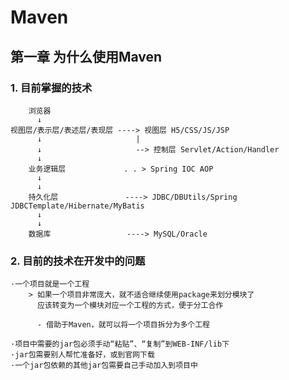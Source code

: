 # Maven

## 第一章 为什么使用Maven

### 1. 目前掌握的技术

        浏览器
          ↓
    视图层/表示层/表述层/表现层 ----> 视图层 H5/CSS/JS/JSP
          ↓                     |
          ↓                     --> 控制层 Servlet/Action/Handler
          ↓
        业务逻辑层             . . > Spring IOC AOP
          ↓
          ↓
        持久化层               ----> JDBC/DBUtils/Spring JDBCTemplate/Hibernate/MyBatis
          ↓
          ↓
        数据库                 ----> MySQL/Oracle

### 2. 目前的技术在开发中的问题

    ·一个项目就是一个工程
        > 如果一个项目非常庞大，就不适合继续使用package来划分模块了
          应该转变为一个模块对应一个工程的方式，便于分工合作

          - 借助于Maven，就可以将一个项目拆分为多个工程

    ·项目中需要的jar包必须手动“粘贴”、“复制”到WEB-INF/lib下
    ·jar包需要别人帮忙准备好，或到官网下载
    ·一个jar包依赖的其他jar包需要自己手动加入到项目中